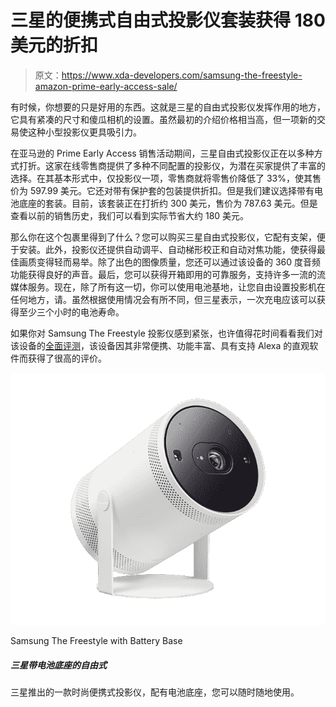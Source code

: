 # 三星的便携式自由式投影仪套装获得 180 美元的折扣

> 原文：<https://www.xda-developers.com/samsung-the-freestyle-amazon-prime-early-access-sale/>

有时候，你想要的只是好用的东西。这就是三星的自由式投影仪发挥作用的地方，它具有紧凑的尺寸和傻瓜相机的设置。虽然最初的介绍价格相当高，但一项新的交易使这种小型投影仪更具吸引力。

在亚马逊的 Prime Early Access 销售活动期间，三星自由式投影仪正在以多种方式打折。这家在线零售商提供了多种不同配置的投影仪，为潜在买家提供了丰富的选择。在其基本形式中，仅投影仪一项，零售商就将零售价降低了 33%，使其售价为 597.99 美元。它还对带有保护套的包装提供折扣。但是我们建议选择带有电池底座的套装。目前，该套装正在打折约 300 美元，售价为 787.63 美元。但是查看以前的销售历史，我们可以看到实际节省大约 180 美元。

那么你在这个包裹里得到了什么？您可以购买三星自由式投影仪，它配有支架，便于安装。此外，投影仪还提供自动调平、自动梯形校正和自动对焦功能，使获得最佳画质变得轻而易举。除了出色的图像质量，您还可以通过该设备的 360 度音频功能获得良好的声音。最后，您可以获得开箱即用的可靠服务，支持许多一流的流媒体服务。现在，除了所有这一切，你可以使用电池基地，让您自由设置投影机在任何地方，请。虽然根据使用情况会有所不同，但三星表示，一次充电应该可以获得至少三个小时的电池寿命。

如果你对 Samsung The Freestyle 投影仪感到紧张，也许值得花时间看看我们对该设备的[全面评测](https://www.xda-developers.com/samsung-the-freestyle-review/)，该设备因其非常便携、功能丰富、具有支持 Alexa 的直观软件而获得了很高的评价。

 <picture>![A sleek and portable projector by Samsung with a battery base so you can use it on the go. ](img/652f042596ba2adead187279cfeadc23.png)</picture> 

Samsung The Freestyle with Battery Base

##### 三星带电池底座的自由式

三星推出的一款时尚便携式投影仪，配有电池底座，您可以随时随地使用。